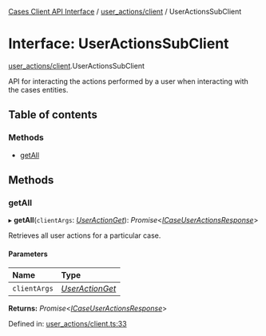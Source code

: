[Cases Client API Interface](../cases_client_api.md) / [user_actions/client](../modules/user_actions_client.md) / UserActionsSubClient

# Interface: UserActionsSubClient

[user_actions/client](../modules/user_actions_client.md).UserActionsSubClient

API for interacting the actions performed by a user when interacting with the cases entities.

## Table of contents

### Methods

- [getAll](user_actions_client.useractionssubclient.md#getall)

## Methods

### getAll

▸ **getAll**(`clientArgs`: [*UserActionGet*](user_actions_client.useractionget.md)): *Promise*<[*ICaseUserActionsResponse*](typedoc_interfaces.icaseuseractionsresponse.md)\>

Retrieves all user actions for a particular case.

#### Parameters

| Name | Type |
| :------ | :------ |
| `clientArgs` | [*UserActionGet*](user_actions_client.useractionget.md) |

**Returns:** *Promise*<[*ICaseUserActionsResponse*](typedoc_interfaces.icaseuseractionsresponse.md)\>

Defined in: [user_actions/client.ts:33](https://github.com/jonathan-buttner/kibana/blob/0e98e105663/x-pack/plugins/cases/server/client/user_actions/client.ts#L33)
